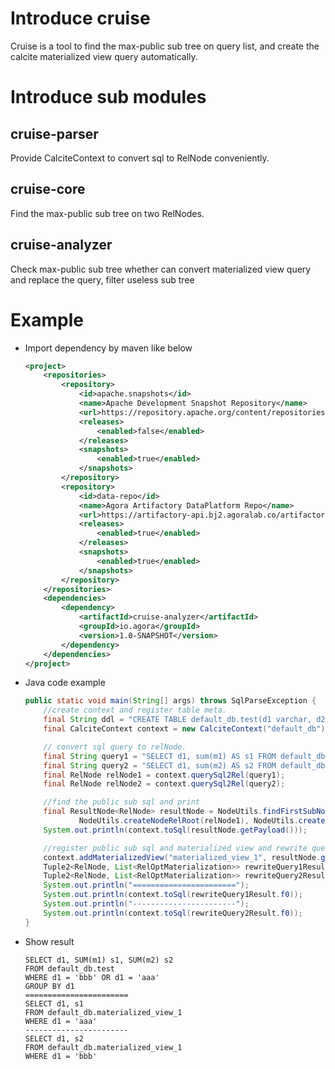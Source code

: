 # Introduce cruise
Cruise is a tool to find the max-public sub tree on query list, and create the calcite materialized view query automatically. 
# Introduce sub modules
## cruise-parser
Provide CalciteContext to convert sql to RelNode conveniently. 

## cruise-core
Find the max-public sub tree on two RelNodes.

## cruise-analyzer
Check max-public sub tree whether can convert materialized view query and replace the query, filter useless sub tree 

# Example
-  Import dependency by maven like below
    ```xml
    <project>
        <repositories>
            <repository>
                <id>apache.snapshots</id>
                <name>Apache Development Snapshot Repository</name>
                <url>https://repository.apache.org/content/repositories/snapshots/</url>
                <releases>
                    <enabled>false</enabled>
                </releases>
                <snapshots>
                    <enabled>true</enabled>
                </snapshots>
            </repository>
            <repository>
                <id>data-repo</id>
                <name>Agora Artifactory DataPlatform Repo</name>
                <url>https://artifactory-api.bj2.agoralab.co/artifactory/DataPlatform-local</url>
                <releases>
                    <enabled>true</enabled>
                </releases>
                <snapshots>
                    <enabled>true</enabled>
                </snapshots>
            </repository>
        </repositories>
        <dependencies>
            <dependency>
                <artifactId>cruise-analyzer</artifactId>
                <groupId>io.agora</groupId>
                <version>1.0-SNAPSHOT</version>
            </dependency>
        </dependencies>
    </project>
    ```
- Java code example
    ```java
    public static void main(String[] args) throws SqlParseException {
        //create context and register table meta.
        final String ddl = "CREATE TABLE default_db.test(d1 varchar, d2 varchar, m1 int, m2 bigint)";
        final CalciteContext context = new CalciteContext("default_db").addTables(ddl);

        // convert sql query to relNode.
        final String query1 = "SELECT d1, sum(m1) AS s1 FROM default_db.test WHERE d1 = 'aaa' GROUP BY d1";
        final String query2 = "SELECT d1, sum(m2) AS s2 FROM default_db.test WHERE d1 = 'bbb' GROUP BY d1";
        final RelNode relNode1 = context.querySql2Rel(query1);
        final RelNode relNode2 = context.querySql2Rel(query2);

        //find the public sub sql and print
        final ResultNode<RelNode> resultNode = NodeUtils.findFirstSubNode(
                NodeUtils.createNodeRelRoot(relNode1), NodeUtils.createNodeRelRoot(relNode2));
        System.out.println(context.toSql(resultNode.getPayload()));

        //register public sub sql and materialized view and rewrite query sql
        context.addMaterializedView("materialized_view_1", resultNode.getPayload());
        Tuple2<RelNode, List<RelOptMaterialization>> rewriteQuery1Result = context.materializedViewOpt(relNode1);
        Tuple2<RelNode, List<RelOptMaterialization>> rewriteQuery2Result = context.materializedViewOpt(relNode2);
        System.out.println("=======================");
        System.out.println(context.toSql(rewriteQuery1Result.f0));
        System.out.println("-----------------------");
        System.out.println(context.toSql(rewriteQuery2Result.f0));
    }
    ```   
 - Show result
    ```text
    SELECT d1, SUM(m1) s1, SUM(m2) s2
    FROM default_db.test
    WHERE d1 = 'bbb' OR d1 = 'aaa'
    GROUP BY d1
    =======================
    SELECT d1, s1
    FROM default_db.materialized_view_1
    WHERE d1 = 'aaa'
    -----------------------
    SELECT d1, s2
    FROM default_db.materialized_view_1
    WHERE d1 = 'bbb'
    ``` 
